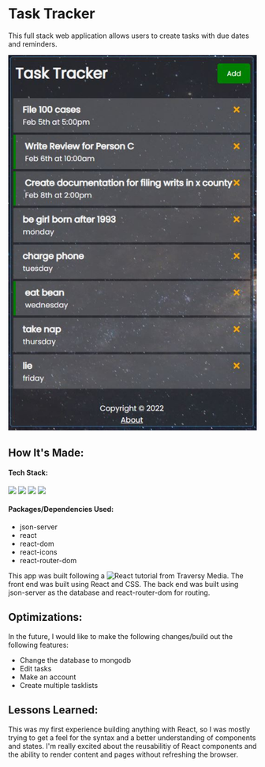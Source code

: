 # Task Tracker
This full stack web application allows users to create tasks with due dates and reminders.

![Screenshot of Task Tracker](/src/imgs/taskTracker.JPG)

## How It's Made:
#### Tech Stack:
<p>
  <img src="https://img.shields.io/static/v1?label=|&message=HTML5&labelColor=42494F&color=213a59&style=for-the-badge&logo=HTML5&logo-color=white"/>
  <img src="https://img.shields.io/static/v1?label=|&message=CSS3&labelColor=42494F&color=213a59&style=for-the-badge&logo=CSS3&logoColor=2862e9&logo-color=white"/>
  <img src="https://img.shields.io/static/v1?label=|&message=JavaScript&labelColor=42494F&color=3d607e&style=for-the-badge&logo=JavaScript&logo-color=white"/>
  <img src="https://img.shields.io/static/v1?label=|&message=React&labelColor=42494F&color=3d607e&style=for-the-badge&logo=React&logo-color=white"/>
</p>

#### Packages/Dependencies Used:
- json-server
- react
- react-dom
- react-icons
- react-router-dom

This app was built following a ![React tutorial](https://www.youtube.com/watch?v=w7ejDZ8SWv8) from Traversy Media. The front end was built using React and CSS. The back end was built using json-server as the database and react-router-dom for routing.

## Optimizations:
In the future, I would like to make the following changes/build out the following features:
- Change the database to mongodb
- Edit tasks
- Make an account 
- Create multiple tasklists

## Lessons Learned:
This was my first experience building anything with React, so I was mostly trying to get a feel for the syntax and a better understanding of components and states. I'm really excited about the reusabilitiy of React components and the ability to render content and pages without refreshing the browser.